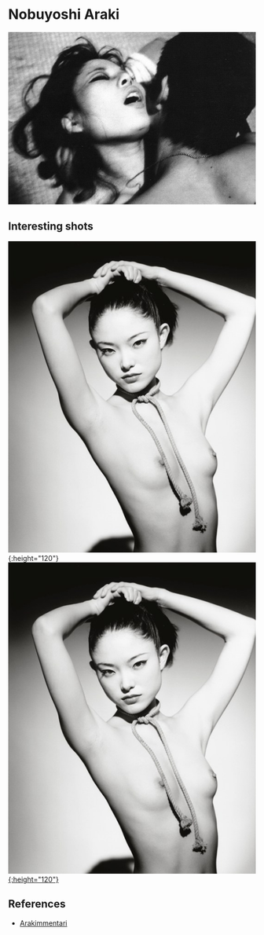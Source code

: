 
# Nobuyoshi Araki

![01](photos/nobuyoshi-araki-01.jpg)


## Interesting shots

![02](photos/nobuyoshi-araki-02.jpg){:height="120"}
[![02](photos/nobuyoshi-araki-02.jpg){:height="120"}](photos/nobuyoshi-araki-02.jpg)

## References

* [Arakimmentari](https://vimeo.com/88453989)

